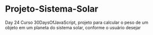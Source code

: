# Projeto-Sistema-Solar
 Day 24 Curso 30DaysOfJavaScript, projeto para calcular o peso de um objeto em um planeta do sistema solar, conforme o usuário desejar
